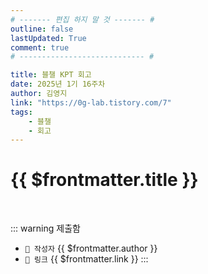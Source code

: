 ```yaml
---
# ------- 편집 하지 말 것 ------- #
outline: false
lastUpdated: True
comment: true
# ---------------------------- #

title: 블챌 KPT 회고
date: 2025년 1기 16주차
author: 김영지
link: "https://0g-lab.tistory.com/7"
tags:
    - 블챌
    - 회고
---
```


# {{ $frontmatter.title }}

<br>

<!-- 여기는 냅두기 -->
::: warning 제출함
 - `🥳 작성자` {{ $frontmatter.author }}
 - `🔗 링크` <a :href="$frontmatter.link" target="_blank" rel="noopener"> {{ $frontmatter.link }} </a>
::: 

<!-- 업데이트 사항 등 필요한 내용 아래부터 자유롭게 사용 -->
<!-- ::: info 업데이트 내역
- 2025-08-01 첫 게시  
- 2025-08-09: 이미지 추가  
- 2025-08-10: 오타 수정
::: -->
